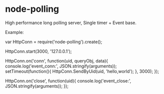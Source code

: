 node-polling
============

High performance long polling server, Single timer + Event base.

Example:

var HttpConn = require('node-polling').create();

HttpConn.start(3000, '127.0.0.1');

HttpConn.on('conn', function(uid, queryObj, data){
    console.log('event_conn:', JSON.stringify(arguments));
    setTimeout(function(){
        HttpConn.SendByUid(uid, 'hello,world');
    }, 3000);
});

HttpConn.on('close', function(uid){
    console.log('event_close:', JSON.stringify(arguments));
});

